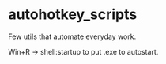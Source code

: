 # autohotkey_scripts
Few utils that automate everyday work.

Win+R -> shell:startup to put .exe to autostart.
